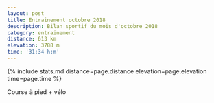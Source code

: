 ```yaml
---
layout: post
title: Entrainement octobre 2018
description: Bilan sportif du mois d'octobre 2018
category: entrainement
distance: 613 km
elevation: 3788 m
time: '31:34 h:m'
---
```


{%
  include stats.md
  distance=page.distance
  elevation=page.elevation
  time=page.time
%}

Course à pied + vélo

<!--
vim:spell spelllang=fr
-->
